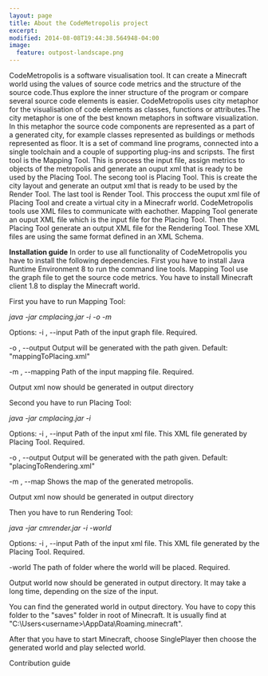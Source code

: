 ```yaml
---
layout: page
title: About the CodeMetropolis project
excerpt: 
modified: 2014-08-08T19:44:38.564948-04:00
image:
  feature: outpost-landscape.png
---
```


CodeMetropolis is a software visualisation tool. It can create a Minecraft world using the values of source code metrics and the structure of the source code.Thus explore the inner structure of the program or compare several source code elements is easier. CodeMetropolis uses city metaphor for the visualisation of code elements as classes, functions or attributes.The city metaphor is one of the best known metaphors in software visualization. In this metaphor the source code components are represented as a part of a generated city, for example classes represented as buildings or methods represented as floor. 
It is a set of command line programs, connected into a single toolchain and a couple of supporting plug-ins and scripsts. The first tool is the Mapping Tool. This is process the input file, assign metrics to objects of the metropolis and generate an ouput xml that is ready to be used by the Placing Tool. The secong tool is Placing Tool. This is create the city layout and generate an output xml that is ready to be used by the Render Tool. The last tool is Render Tool. This proccess the ouput xml file of Placing Tool and create a virtual city in a Minecrafr world. 
 CodeMetropolis tools use XML files to communicate with eachother. Mapping Tool generate an ouput XML file which is the input file for the Placing Tool. Then the Placing Tool generate an output XML file for the Rendering Tool. These XML files are using the same format defined in an XML Schema.

**Installation guide**
In order to use all functionality of CodeMetropolis you have to install the following dependencies. First you have to install Java Runtime Environment 8 to run the command line tools. Mapping Tool use the graph file to get the source code metrics. You have to install Minecraft client 1.8 to display the Minecraft world. 

First you have to run Mapping Tool:

   *java -jar cmplacing.jar -i <inputFile> -o <outputFile> -m <mappingFile>*
	
   Options:
   -i <path>, --input <path>
    Path of the input graph file. Required.
	
   -o <path>, --output <path>
	Output will be generated with the path given. Default: "mappingToPlacing.xml"
	
   -m <path>, --mapping <path>
	Path of the input mapping file. Required.

Output xml now should be generated in output directory

Second you have to run Placing Tool:

   *java -jar cmplacing.jar -i <inputFile>*
	
   Options:
   -i <path>, --input <path>
    Path of the input xml file. This XML file generated by Placing Tool. Required.
	
   -o <path>, --output <path>
	Output will be generated with the path given. Default: "placingToRendering.xml"
	
   -m , --map
	Shows the map of the generated metropolis.
	
Output xml now should be generated in output directory

Then you have to run Rendering Tool:

   *java -jar cmrender.jar -i <inputFile> -world <worldPath>*
	
   Options:
   -i <path>, --input <path>
    Path of the input xml file. This XML file generated by the Placing Tool. Required.

   -world <path>
    The path of folder where the world will be placed. Required.
		
Output world now should be generated in output directory. It may take a long time, depending on the size of the input.

You can find the generated world in output directory. You have to copy this folder to the "saves" folder in root of Minecraft. It is usually find at "C:\Users\<username>\AppData\Roaming\.minecraft\".

After that you have to start Minecraft, choose SinglePlayer then choose the generated world and play selected world.

Contribution guide